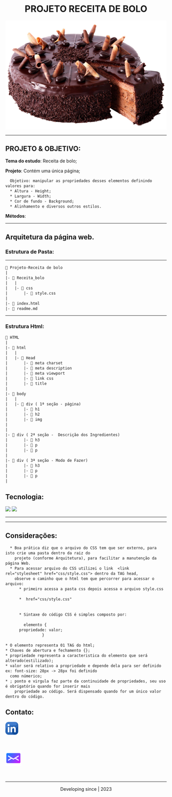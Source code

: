 # <center> PROJETO RECEITA DE BOLO</center>
![Bolo](img/bolo.png)

---

## PROJETO & OBJETIVO:

__Tema do estudo__: Receita de bolo;

__Projeto__:  Contém uma única página;

      Objetivo: manipular as propriedades desses elementos definindo valores para:
      * Altura - Height;
      * Largura - Width;
      * Cor de fundo - Background;
      * Alinhamento e diversos outros estilos.


 __Métodos__:

 

---
## Arquitetura da página web.

### Estrutura de Pasta:
---

    📁 Projeto-Receita de bolo
    |
    |- 📁 Receita_bolo
    |   |
    |   |- 📁 css
    |       |- 📑 style.css
    |   
    |- 📑 index.html
    |- 📑 readme.md
  


---
### Estrutura Html:

    📁 HTML
    |
    |- 📁 html
    |   |
    |   |- 📁 Head
    |       |- 📑 meta charset
    |       |- 📑 meta description
    |       |- 📑 meta viewport
    |       |- 📑 link css
    |       |- 📑 title
    |
    |- 📁 body
    |   |      
    |   |- 📁 div ( 1ª seção - página)
    |       |- 📑 h1
    |       |- 📑 h2
    |       |- 📑 img
    |    
    |
    |- 📁 div ( 2ª seção -  Descrição dos Ingredientes)
    |       |- 📑 h3
    |       |- 📑 p
    |       |- 📑 p
    |
    |- 📁 div ( 3ª seção - Modo de Fazer)
    |       |- 📑 h3
    |       |- 📑 p
    |       |- 📑 p
    |
   

## Tecnologia:
![](https://img.shields.io/badge/HTML-239120?style=for-the-badge&logo=html5&logoColor=white)
![](https://img.shields.io/badge/CSS-239120?&style=for-the-badge&logo=css3&logoColor=white)  

___

---
## Considerações:

      * Boa prática diz que o arquivo do CSS tem que ser externo, para isto crie uma pasta dentro da raiz do      
        projeto (conforme Arquitetura), para facilitar a manutenção da página Web.
      * Para acessar arquivo do CSS utilizei o link  <link rel="stylesheet" href="css/style.css"> dentro da TAG head, 
        observe o caminho que o html tem que percorrer para acessar o arquivo:
          * primeiro acessa a pasta css depois acessa o arquivo style.css  

          *  href="css/style.css"  


          * Sintaxe do código CSS é simples composto por:  

            elemento {
          propriedade: valor;
                    }

    * O elemento representa 01 TAG do html;
    * Chaves de abertura e fechamento {};
    * propriedade representa a caracteristica do elemento que será alterado(estilizado);
    * valor será relativo a propriedade e depende dela para ser definido ex: font-size: 28px -> 28px foi definido       
      como númerico;
    * ; ponto e virgula faz parte da continuidade de propriedades, seu uso é obrigatório quando for inserir mais 
        propriedade ao código. Será dispensado quando for um único valor dentro do código.



## Contato:




<widht><a href="https://www.linkedin.com/in/nilva-pires" target="_blank">
<img text-align="left"  src="img/linkedin.png" alt="linkedin" width="40px" height="40px"></a></widht>  

<br>


 <left><a href="mailto:piresnilva@gmail.com" target="_blank">
<img text-align="right" src="img/email.png" alt="e-mail"  width="50px" height="50px"></a>  </left>

<br>  

___

<center>Developing since | 2023</center> 
